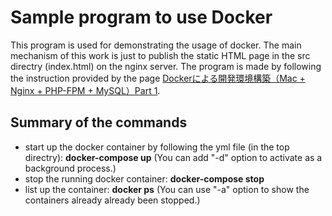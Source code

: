 # Sample program to use Docker
This program is used for demonstrating the usage of docker.
The main mechanism of this work is just to publish the static HTML page in the src directry (index.html) on the nginx server.
The program is made by following the instruction provided by the page [Dockerによる開発環境構築（Mac + Nginx + PHP-FPM + MySQL）Part 1](https://www.no-title.com/web/docker-mac-nginx-php-fpm).

## Summary of the commands
 - start up the docker container by following the yml file (in the top directry): **docker-compose up**
   (You can add "-d" option to activate as a background process.)
 - stop the running docker container: **docker-compose stop**
 - list up the container: **docker ps**
   (You can use "-a" option to show the containers already already been stopped.)